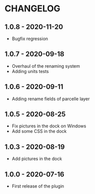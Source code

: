 # CHANGELOG

## 1.0.8 - 2020-11-20

* Bugfix regression

## 1.0.7 - 2020-09-18

* Overhaul of the renaming system
* Adding units tests

## 1.0.6 - 2020-09-11

* Adding rename fields of parcelle layer

## 1.0.5 - 2020-08-25

* Fix pictures in the dock on Windows
* Add some CSS in the dock

## 1.0.3 - 2020-08-19

* Add pictures in the dock

## 1.0.0 - 2020-07-16

* First release of the plugin
